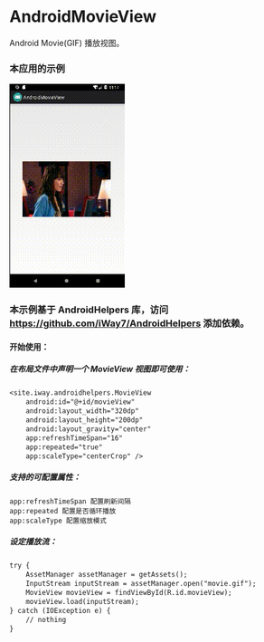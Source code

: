 # AndroidMovieView
Android Movie(GIF) 播放视图。

### 本应用的示例

![image](https://github.com/iWay7/AndroidMovieView/blob/master/sample.gif)   

### 本示例基于 AndroidHelpers 库，访问 https://github.com/iWay7/AndroidHelpers 添加依赖。

#### 开始使用：
##### 在布局文件中声明一个 MovieView 视图即可使用：
```
<site.iway.androidhelpers.MovieView
    android:id="@+id/movieView"
    android:layout_width="320dp"
    android:layout_height="200dp"
    android:layout_gravity="center"
    app:refreshTimeSpan="16"
    app:repeated="true"
    app:scaleType="centerCrop" />
```

##### 支持的可配置属性：
```
app:refreshTimeSpan 配置刷新间隔
app:repeated 配置是否循环播放
app:scaleType 配置缩放模式
```

##### 设定播放流：
```
try {
    AssetManager assetManager = getAssets();
    InputStream inputStream = assetManager.open("movie.gif");
    MovieView movieView = findViewById(R.id.movieView);
    movieView.load(inputStream);
} catch (IOException e) {
    // nothing
}
```
